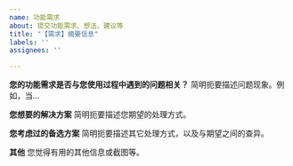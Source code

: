 ```yaml
---
name: 功能需求
about: 提交功能需求、想法、建议等
title: "【需求】摘要信息"
labels: ''
assignees: ''

---
```


**您的功能需求是否与您使用过程中遇到的问题相关？**
简明扼要描述问题现象。例如，当…

**您想要的解决方案**
简明扼要描述您期望的处理方式。

**您考虑过的备选方案**
简明扼要描述其它处理方式，以及与期望之间的查异。

**其他**
您觉得有用的其他信息或截图等。

